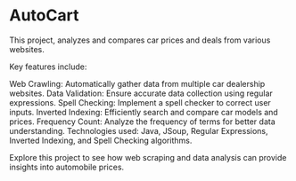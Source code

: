 # AutoCart

This project, analyzes and compares car prices and deals from various websites. 

Key features include:

Web Crawling: Automatically gather data from multiple car dealership websites.
Data Validation: Ensure accurate data collection using regular expressions.
Spell Checking: Implement a spell checker to correct user inputs.
Inverted Indexing: Efficiently search and compare car models and prices.
Frequency Count: Analyze the frequency of terms for better data understanding.
Technologies used: Java, JSoup, Regular Expressions, Inverted Indexing, and Spell Checking algorithms.

Explore this project to see how web scraping and data analysis can provide insights into automobile prices.
